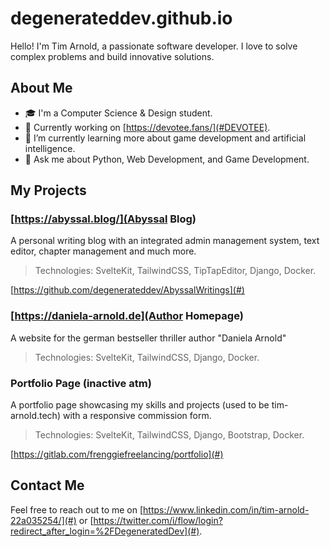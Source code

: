 # degenerateddev.github.io

Hello! I'm Tim Arnold, a passionate software developer. I love to solve complex problems and build innovative solutions.

## About Me

- 🎓 I'm a Computer Science & Design student.
- 💼 Currently working on [https://devotee.fans/](#DEVOTEE).
- 🌱 I’m currently learning more about game development and artificial intelligence.
- 💬 Ask me about Python, Web Development, and Game Development.

## My Projects

### [https://abyssal.blog/](Abyssal Blog)
A personal writing blog with an integrated admin management system, text editor, chapter management and much more.
> Technologies: SvelteKit, TailwindCSS, TipTapEditor, Django, Docker.

[https://github.com/degenerateddev/AbyssalWritings](#)

### [https://daniela-arnold.de](Author Homepage)
A website for the german bestseller thriller author "Daniela Arnold"
> Technologies: SvelteKit, TailwindCSS, Django, Docker.

### Portfolio Page (inactive atm)
A portfolio page showcasing my skills and projects (used to be tim-arnold.tech) with a responsive commission form.
> Technologies: SvelteKit, TailwindCSS, Django, Bootstrap, Docker.

[https://gitlab.com/frenggiefreelancing/portfolio](#)

## Contact Me

Feel free to reach out to me on [https://www.linkedin.com/in/tim-arnold-22a035254/](#) or [https://twitter.com/i/flow/login?redirect_after_login=%2FDegeneratedDev](#).